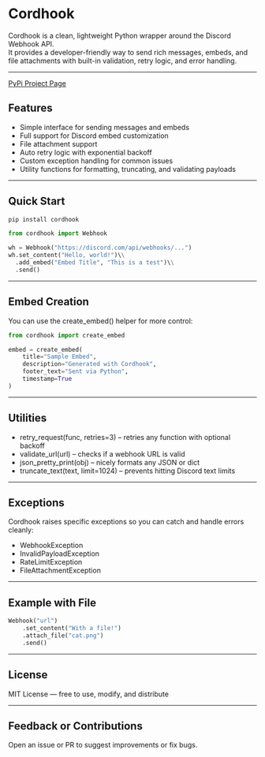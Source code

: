 # Cordhook

Cordhook is a clean, lightweight Python wrapper around the Discord Webhook API.  
It provides a developer-friendly way to send rich messages, embeds, and file attachments with built-in validation, retry logic, and error handling.

---

[PyPi Project Page](https://pypi.org/project/cordhook/)

## Features

- Simple interface for sending messages and embeds  
- Full support for Discord embed customization  
- File attachment support  
- Auto retry logic with exponential backoff  
- Custom exception handling for common issues  
- Utility functions for formatting, truncating, and validating payloads  

---

## Quick Start
```bash
pip install cordhook
```
```py
from cordhook import Webhook

wh = Webhook("https://discord.com/api/webhooks/...")
wh.set_content("Hello, world!")\\
  .add_embed("Embed Title", "This is a test")\\
  .send()
```
---

## Embed Creation

You can use the create_embed() helper for more control:
```py
from cordhook import create_embed

embed = create_embed(
    title="Sample Embed",
    description="Generated with Cordhook",
    footer_text="Sent via Python",
    timestamp=True
)
```
---

## Utilities

- retry_request(func, retries=3) – retries any function with optional backoff  
- validate_url(url) – checks if a webhook URL is valid  
- json_pretty_print(obj) – nicely formats any JSON or dict  
- truncate_text(text, limit=1024) – prevents hitting Discord text limits  

---

## Exceptions

Cordhook raises specific exceptions so you can catch and handle errors cleanly:

- WebhookException  
- InvalidPayloadException  
- RateLimitException  
- FileAttachmentException  

---

## Example with File
```py
Webhook("url")  
    .set_content("With a file!")  
    .attach_file("cat.png")  
    .send()
```
---

## License

MIT License — free to use, modify, and distribute  

---

## Feedback or Contributions

Open an issue or PR to suggest improvements or fix bugs.